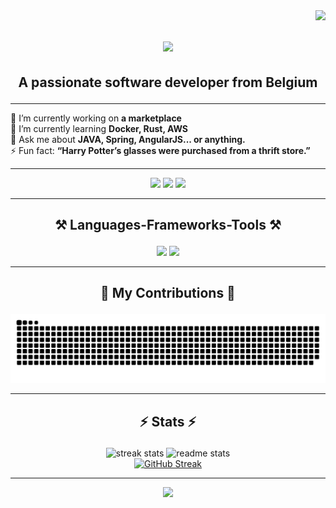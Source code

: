 <img align="right" src="https://visitor-badge.laobi.icu/badge?page_id=Abdulrazak255.Abdulrazak25" />
 
# <p align="center"><img src="https://readme-typing-svg.herokuapp.com/?font=Righteous&size=35&center=true&vCenter=true&width=500&height=70&duration=4000&lines=Hi+There!+👋;+I'm+Abdulrazak+Alyoussef!;" /></p>
 
## <p align="center">A passionate software developer from Belgium</p>
 
---
 
🔭 I’m currently working on **a marketplace**  
🌱 I’m currently learning **Docker, Rust, AWS**  
💬 Ask me about **JAVA, Spring, AngularJS... or anything.**  
⚡ Fun fact: **“Harry Potter’s glasses were purchased from a thrift store.”**
 
---
 
<p align="center">
<a href="mailto:haytam.aroui@gmail.com"><img src="https://img.shields.io/badge/Gmail-333333?style=for-the-badge&logo=gmail&logoColor=red" /></a>
<a href="https://www.linkedin.com/in/haytam-aroui/" target="_blank"><img src="https://img.shields.io/badge/LinkedIn-0077B5?style=for-the-badge&logo=linkedin&logoColor=white" target="_blank" /></a>
<a href="https://haytamaroui.com" target="_blank"><img src="https://img.shields.io/badge/Portfolio-FF5722?style=for-the-badge&logo=todoist&logoColor=white" target="_blank" /></a>
</p>
 
---
 
## <p align="center">⚒️ Languages-Frameworks-Tools ⚒️</p>
 
<p align="center">
<img src="https://skillicons.dev/icons?i=react,bootstrap,html,css,vscode,github,figma,tailwind,git,r" />
<img src="https://skillicons.dev/icons?i=JAVA ,Spring,javascript,typescript,firebase,mongodb,c,java,nextjs,mysql" />
</p>
 
---
 
## <p align="center">🐍 My Contributions 🐍</p>
 
<p align="center">
<img alt="snake eating my contributions" src="https://raw.githubusercontent.com/salesp07/salesp07/output/github-contribution-grid-snake.svg" />
</p>
 
---
 
## <p align="center">⚡ Stats ⚡</p>
 
<p align="center">
<img width=390 src="https://github-readme-stats.vercel.app/api/top-langs/?username=Abdulrazak255&count_private=true&theme=react&border_radius=10" alt="streak stats"/>
<img width=390 src="https://github-readme-stats.vercel.app/api?username=Abdulrazak255&count_private=true&show_icons=true&theme=react&rank_icon=github&border_radius=10" alt="readme stats" />
<br/>
<a href="https://git.io/streak-stats"><img src="https://streak-stats.demolab.com?user=Abdulrazak255&theme=dracula&mode=weekly" alt="GitHub Streak" /></a>
</p>
 
 
---
 
<p align="center"> 
<a href="https://Abdulrazak255.com" target="_blank">
<img src="https://img.shields.io/badge/Abdulrazak255.com-%23000B25.svg?style=for-the-badge&logo=Abdulrazak255.com&logoColor=00A4DC" target="_blank" />
</a>
</p>
